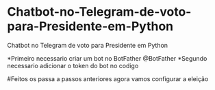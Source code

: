 # Chatbot-no-Telegram-de-voto-para-Presidente-em-Python
Chatbot no Telegram de voto para Presidente em Python

*Primeiro necessario criar um bot no BotFather @BotFather
*Segundo necessario adicionar o token do bot no codigo

#Feitos os passa a passos anteriores agora vamos configurar a eleição

